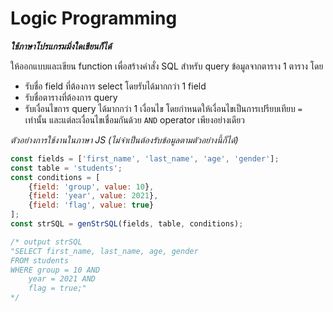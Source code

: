 # Logic Programming

**_ใช้ภาษาโปรแกรมมิ่งใดเขียนก็ได้_**

ให้ออกแบบและเขียน function เพื่อสร้างคำสั่ง SQL สำหรับ query ข้อมูลจากตาราง 1 ตาราง
โดย

- รับชื่อ field ที่ต้องการ select โดยรับได้มากกว่า 1 field
- รับชื่อตารางที่ต้องการ query
- รับเงื่อนไขการ query ได้มากกว่า 1 เงื่อนไข โดยกำหนดให้เงื่อนไขเป็นการเปรียบเทียบ `=` เท่านั้น และแต่ละเงื่อนไขเชื่อมกันด้วย `AND` operator เพียงอย่างเดียว


_ตัวอย่างการใช้งานในภาษา JS (ไม่จำเป็นต้องรับข้อมูลตามตัวอย่างนี้ก็ได้)_

```js
const fields = ['first_name', 'last_name', 'age', 'gender'];
const table = 'students';
const conditions = [
    {field: 'group', value: 10},
    {field: 'year', value: 2021},
    {field: 'flag', value: true}
];
const strSQL = genStrSQL(fields, table, conditions);

/* output strSQL
"SELECT first_name, last_name, age, gender
FROM students
WHERE group = 10 AND
	year = 2021 AND
	flag = true;"
*/
```